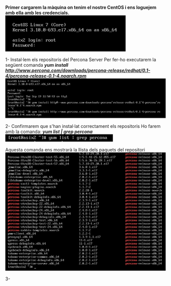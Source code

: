 **Primer cargarem la màquina on tenim el nostre CentOS i ens loguejem amb ella amb les credencials.**
![](https://github.com/joelalcaraz/BBDD/blob/master/Imatges/1.png)

1- Instal·lem els repositoris del Percona Server
  Per fer-ho executarem la següent comanda ***yum install http://www.percona.com/downloads/percona-release/redhat/0.1-4/percona-release-0.1-4.noarch.rpm***
![](https://github.com/joelalcaraz/BBDD/blob/master/Imatges/2.png)

2- Confirmarem que s'han instal·lat correctament els repositoris
  Ho farem amb la comanda: ***yum list | grep percona***
  ![](https://github.com/joelalcaraz/BBDD/blob/master/Imatges/4.png) 
  
  Aquesta comanda ens mostrarà la llista dels paquets del repositori
  ![](https://github.com/joelalcaraz/BBDD/blob/master/Imatges/5.png) <Enter>
  
3- 
